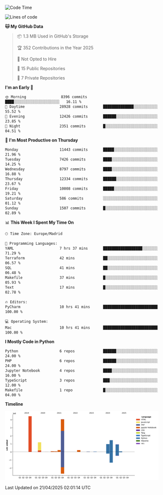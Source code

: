 <!--START_SECTION:waka-->
![Code Time](http://img.shields.io/badge/Code%20Time-774%20hrs%2046%20mins-blue)

![Lines of code](https://img.shields.io/badge/From%20Hello%20World%20I%27ve%20Written-13.7%20million%20lines%20of%20code-blue)

**🐱 My GitHub Data** 

> 📦 1.3 MB Used in GitHub's Storage 
 > 
> 🏆 352 Contributions in the Year 2025
 > 
> 🚫 Not Opted to Hire
 > 
> 📜 15 Public Repositories 
 > 
> 🔑 7 Private Repositories 
 > 
**I'm an Early 🐤** 

```text
🌞 Morning                8396 commits        ████░░░░░░░░░░░░░░░░░░░░░   16.11 % 
🌆 Daytime                28928 commits       ██████████████░░░░░░░░░░░   55.52 % 
🌃 Evening                12426 commits       ██████░░░░░░░░░░░░░░░░░░░   23.85 % 
🌙 Night                  2351 commits        █░░░░░░░░░░░░░░░░░░░░░░░░   04.51 % 
```
📅 **I'm Most Productive on Thursday** 

```text
Monday                   11443 commits       █████░░░░░░░░░░░░░░░░░░░░   21.96 % 
Tuesday                  7426 commits        ████░░░░░░░░░░░░░░░░░░░░░   14.25 % 
Wednesday                8797 commits        ████░░░░░░░░░░░░░░░░░░░░░   16.88 % 
Thursday                 12334 commits       ██████░░░░░░░░░░░░░░░░░░░   23.67 % 
Friday                   10008 commits       █████░░░░░░░░░░░░░░░░░░░░   19.21 % 
Saturday                 586 commits         ░░░░░░░░░░░░░░░░░░░░░░░░░   01.12 % 
Sunday                   1507 commits        █░░░░░░░░░░░░░░░░░░░░░░░░   02.89 % 
```


📊 **This Week I Spent My Time On** 

```text
🕑︎ Time Zone: Europe/Madrid

💬 Programming Languages: 
YAML                     7 hrs 37 mins       ██████████████████░░░░░░░   71.29 % 
Terraform                42 mins             ██░░░░░░░░░░░░░░░░░░░░░░░   06.57 % 
SQL                      41 mins             ██░░░░░░░░░░░░░░░░░░░░░░░   06.48 % 
Makefile                 37 mins             █░░░░░░░░░░░░░░░░░░░░░░░░   05.93 % 
Text                     17 mins             █░░░░░░░░░░░░░░░░░░░░░░░░   02.78 % 

🔥 Editors: 
PyCharm                  10 hrs 41 mins      █████████████████████████   100.00 % 

💻 Operating System: 
Mac                      10 hrs 41 mins      █████████████████████████   100.00 % 
```

**I Mostly Code in Python** 

```text
Python                   6 repos             ██████░░░░░░░░░░░░░░░░░░░   24.00 % 
PHP                      6 repos             ██████░░░░░░░░░░░░░░░░░░░   24.00 % 
Jupyter Notebook         4 repos             ████░░░░░░░░░░░░░░░░░░░░░   16.00 % 
TypeScript               3 repos             ███░░░░░░░░░░░░░░░░░░░░░░   12.00 % 
Makefile                 1 repo              █░░░░░░░░░░░░░░░░░░░░░░░░   04.00 % 
```



**Timeline**

![Lines of Code chart](https://raw.githubusercontent.com/danisoronellas/danisoronellas/main/assets/bar_graph.png)


 Last Updated on 21/04/2025 02:01:14 UTC
<!--END_SECTION:waka-->
